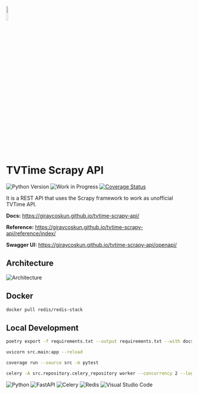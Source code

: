 <img src="https://cdn-icons-png.flaticon.com/512/10194/10194172.png" width="10%">

# TVTime Scrapy API

![Python Version](https://img.shields.io/badge/python-3.10-blue.svg)
![Work in Progress](https://img.shields.io/badge/Work-In%20Progress-red)
[![Coverage Status](https://coveralls.io/repos/github/giraycoskun/tvtime-scrapy-api/badge.svg?branch=main)](https://coveralls.io/github/giraycoskun/tvtime-scrapy-api?branch=main)

It is a REST API that uses the Scrapy framework to work as unofficial TVTime API.

**Docs:** <https://giraycoskun.github.io/tvtime-scrapy-api/>

**Reference:** <https://giraycoskun.github.io/tvtime-scrapy-api/reference/index/>

**Swagger UI:** <https://giraycoskun.github.io/tvtime-scrapy-api/openapi/>

## Architecture

![Architecture](https://drive.google.com/uc?export=view&id=1EOAMykKKfjmsLSeXlrIw4QOsD3BSgAZU)

## Docker

```bash
docker pull redis/redis-stack
```

## Local Development

```bash
poetry export -f requirements.txt --output requirements.txt --with docs,dev,test
```

```bash
uvicorn src.main:app --reload
```

```bash
coverage run --source src -m pytest
```

```bash
celery -A src.repository.celery_repository worker --concurrency 2 --loglevel=DEBUG
```

![Python](https://img.shields.io/badge/python-3670A0?style=for-the-badge&logo=python&logoColor=ffdd54)
![FastAPI](https://img.shields.io/badge/FastAPI-005571?style=for-the-badge&logo=fastapi)
![Celery](https://img.shields.io/badge/Celery-37814A?logo=celery&logoColor=fff&style=for-the-badge)
![Redis](https://img.shields.io/badge/redis-%23DD0031.svg?style=for-the-badge&logo=redis&logoColor=white)
![Visual Studio Code](https://img.shields.io/badge/Visual%20Studio%20Code-0078d7.svg?style=for-the-badge&logo=visual-studio-code&logoColor=white)
